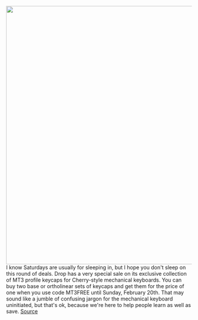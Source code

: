 <img src='https://cdn.vox-cdn.com/thumbor/yEI4mVsYcCnjXsDW0A78BoxGmIY=/0x0:2040x1360/1200x800/filters:focal(857x517:1183x843)/cdn.vox-cdn.com/uploads/chorus_image/image/70528752/dseifert_20210415_4535_0002.0.jpg' width='700px' /><br/>
I know Saturdays are usually for sleeping in, but I hope you don't sleep on this round of deals. Drop has a very special sale on its exclusive collection of MT3 profile keycaps for Cherry-style mechanical keyboards. You can buy two base or ortholinear sets of keycaps and get them for the price of one when you use code MT3FREE until Sunday, February 20th. That may sound like a jumble of confusing jargon for the mechanical keyboard uninitiated, but that's ok, because we're here to help people learn as well as save.
<a href='https://www.theverge.com/good-deals/2022/2/19/22941208/drop-mt3-mechanical-keyboard-keycaps-apple-macbook-pro-xbox-stereo-headset-elite-logitech-deal-sale'> Source <a/>